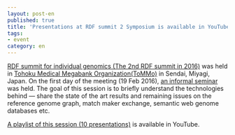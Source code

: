 ```yaml
---
layout: post-en
published: true
title: 'Presentations at RDF summit 2 Symposium is available in YouTube.'
tags:
- event
category: en
---
```

[RDF summit for individual genomics (The 2nd RDF summit in 2016)](https://github.com/dbcls/rdfsummit2) was held in [Tohoku Medical Megabank Organization(ToMMo)](http://www.megabank.tohoku.ac.jp/english/) in Sendai, Miyagi, Japan.
On the first day of the meeting (19 Feb 2016), [an informal seminar](https://github.com/dbcls/rdfsummit2/wiki/Seminar) was held. The goal of this session is to briefly understand the technologies behind — share the state of the art results and remaining issues on the reference genome graph, match maker exchange, semantic web genome databases etc.
 
[A playlist of this session (10 presentations)](https://www.youtube.com/playlist?list=PL0uaKHgcG00Z9_s2OR1NI8bdrEejQq43a) is available in YouTube.